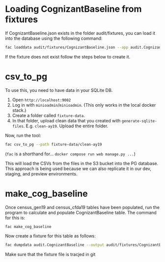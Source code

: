 # Loading CognizantBaseline from fixtures

If CognizantBaseline.json exists in the folder audit/fixtures, you can load it into the database using the following command:

```bash
fac loaddata audit/fixtures/CognizantBaseline.json --app audit.CognizantBaseline
```

If the fixture does not exist follow the steps below to create it.
# csv_to_pg

To use this, you need to have data in your SQLite DB.

1. Open `http://localhost:9002`
2. Log in with `minioadmin`/`minioadmin`. (This only works in the local docker stack.)
3. Create a folder called `fixture-data`.
4. In that folder, upload clean data that you created with `generate-sqlite-files`. E.g. `clean-ay19`. Upload the entire folder.

Now, run the tool:

```bash
fac csv_to_pg --path fixture-data/clean-ay19
```

(`fac` is a shorthand for... `docker compose run web manage.py ...`)

This will load the CSVs from the files in the S3 bucket into the PG database. This approach is being used because we can also replicate it in our dev, staging, and preview environments.
# make_cog_baseline

Once census_gen19 and census_cfda19 tables have been populated, run the program to calculate and populate CognizantBaseline table.
The command for this is:

```bash
fac make_cog_baseline
```
Now create a fixture for this table as follows:

```bash
fac dumpdata audit.CognizantBaseline --output audit/fixtures/CognizantBaseline.json
```

Make sure that the fixture file is tracjed in git